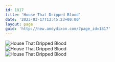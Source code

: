 ```yaml
---
id: 1817
title: 'House That Dripped Blood'
date: '2023-03-17T13:45:23+00:00'
layout: page
guid: 'http://new.andydixon.com/?page_id=1817'
---
```


![House That Dripped Blood](https://i0.wp.com/assets.g8x2.ldn.idrivee2-23.com/posters/House%20That%20Dripped%20Blood%2001.jpg?w=1200&ssl=1 "House That Dripped Blood")  
![House That Dripped Blood](https://i0.wp.com/assets.g8x2.ldn.idrivee2-23.com/posters/House%20That%20Dripped%20Blood%2002.jpg?w=1200&ssl=1 "House That Dripped Blood")  
![House That Dripped Blood](https://i0.wp.com/assets.g8x2.ldn.idrivee2-23.com/posters/House%20That%20Dripped%20Blood%2003.jpg?w=1200&ssl=1 "House That Dripped Blood")